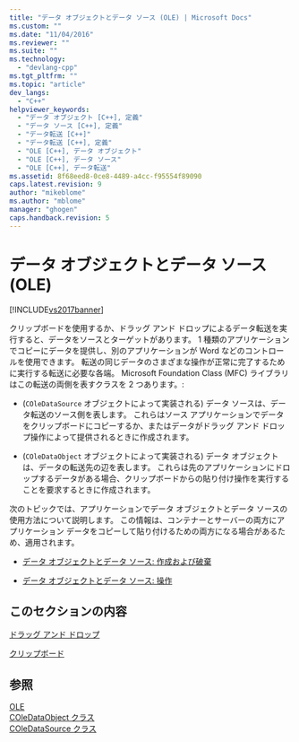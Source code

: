 ```yaml
---
title: "データ オブジェクトとデータ ソース (OLE) | Microsoft Docs"
ms.custom: ""
ms.date: "11/04/2016"
ms.reviewer: ""
ms.suite: ""
ms.technology: 
  - "devlang-cpp"
ms.tgt_pltfrm: ""
ms.topic: "article"
dev_langs: 
  - "C++"
helpviewer_keywords: 
  - "データ オブジェクト [C++], 定義"
  - "データ ソース [C++], 定義"
  - "データ転送 [C++]"
  - "データ転送 [C++], 定義"
  - "OLE [C++], データ オブジェクト"
  - "OLE [C++], データ ソース"
  - "OLE [C++], データ転送"
ms.assetid: 8f68eed8-0ce8-4489-a4cc-f95554f89090
caps.latest.revision: 9
author: "mikeblome"
ms.author: "mblome"
manager: "ghogen"
caps.handback.revision: 5
---
```

# データ オブジェクトとデータ ソース (OLE)
[!INCLUDE[vs2017banner](../assembler/inline/includes/vs2017banner.md)]

クリップボードを使用するか、ドラッグ アンド ドロップによるデータ転送を実行すると、データをソースとターゲットがあります。  1 種類のアプリケーションでコピーにデータを提供し、別のアプリケーションが Word などのコントロールを使用できます。  転送の同じデータのさまざまな操作が正常に完了するために実行する転送に必要な各端。  Microsoft Foundation Class \(MFC\) ライブラリはこの転送の両側を表すクラスを 2 つあります。:  
  
-   \(`COleDataSource` オブジェクトによって実装される\) データ ソースは、データ転送のソース側を表します。  これらはソース アプリケーションでデータをクリップボードにコピーするか、またはデータがドラッグ アンド ドロップ操作によって提供されるときに作成されます。  
  
-   \(`COleDataObject` オブジェクトによって実装される\) データ オブジェクトは、データの転送先の辺を表します。  これらは先のアプリケーションにドロップするデータがある場合、クリップボードからの貼り付け操作を実行することを要求するときに作成されます。  
  
 次のトピックでは、アプリケーションでデータ オブジェクトとデータ ソースの使用方法について説明します。  この情報は、コンテナーとサーバーの両方にアプリケーション データをコピーして貼り付けるための両方になる場合があるため、適用されます。  
  
-   [データ オブジェクトとデータ ソース: 作成および破棄](../mfc/data-objects-and-data-sources-creation-and-destruction.md)  
  
-   [データ オブジェクトとデータ ソース: 操作](../mfc/data-objects-and-data-sources-manipulation.md)  
  
## このセクションの内容  
 [ドラッグ アンド ドロップ](../mfc/drag-and-drop-ole.md)  
  
 [クリップボード](../mfc/clipboard.md)  
  
## 参照  
 [OLE](../mfc/ole-in-mfc.md)   
 [COleDataObject クラス](../mfc/reference/coledataobject-class.md)   
 [COleDataSource クラス](../mfc/reference/coledatasource-class.md)
